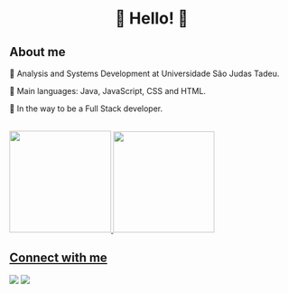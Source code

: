 <h1 align="center">🌸 Hello! 🌸</h1>

<h2 align="left">About me </h2>
<p>🌸  Analysis and Systems Development at Universidade São Judas Tadeu.</p>
<p>🌸  Main languages: Java, JavaScript, CSS and HTML. </p>
<p>🌸  In the way to be a Full Stack developer.</p>
<br>

<div >
  <a href="https://github.com/Z0catelli">
  <img height="180em" src="https://github-readme-stats.vercel.app/api?username=Z0catelli&theme=omni&show_icons=true"/>
  <img height="179em" src="https://github-readme-stats.vercel.app/api/top-langs/?username=Z0catelli&layout=compact&langs_count=7&theme=omni"/>
</div>

<h2 align="left">Connect with me</h2>

 <div>
  <a href = "mailto:gabrielazge@gmail.com"><img src="https://img.shields.io/badge/-Gmail-%23333?style=for-the-badge&logo=gmail&logoColor=white" target="_blank"></a>
  <a href="https://www.linkedin.com/in/gabrielazocatelli/" target="_blank"><img src="https://img.shields.io/badge/-LinkedIn-%230077B5?style=for-the-badge&logo=linkedin&logoColor=white" target="_blank"></a> 
  </div>
